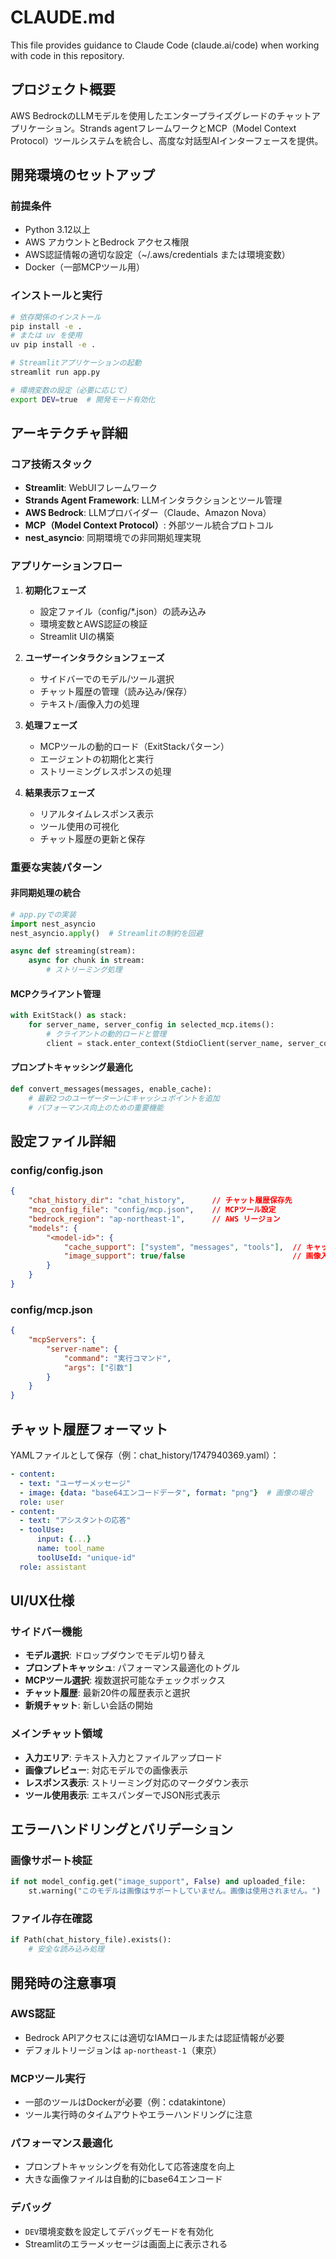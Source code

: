 # CLAUDE.md

This file provides guidance to Claude Code (claude.ai/code) when working with code in this repository.

## プロジェクト概要

AWS BedrockのLLMモデルを使用したエンタープライズグレードのチャットアプリケーション。Strands agentフレームワークとMCP（Model Context Protocol）ツールシステムを統合し、高度な対話型AIインターフェースを提供。

## 開発環境のセットアップ

### 前提条件
- Python 3.12以上
- AWS アカウントとBedrock アクセス権限
- AWS認証情報の適切な設定（~/.aws/credentials または環境変数）
- Docker（一部MCPツール用）

### インストールと実行

```bash
# 依存関係のインストール
pip install -e .
# または uv を使用
uv pip install -e .

# Streamlitアプリケーションの起動
streamlit run app.py

# 環境変数の設定（必要に応じて）
export DEV=true  # 開発モード有効化
```

## アーキテクチャ詳細

### コア技術スタック

- **Streamlit**: WebUIフレームワーク
- **Strands Agent Framework**: LLMインタラクションとツール管理
- **AWS Bedrock**: LLMプロバイダー（Claude、Amazon Nova）
- **MCP（Model Context Protocol）**: 外部ツール統合プロトコル
- **nest_asyncio**: 同期環境での非同期処理実現

### アプリケーションフロー

1. **初期化フェーズ**
   - 設定ファイル（config/*.json）の読み込み
   - 環境変数とAWS認証の検証
   - Streamlit UIの構築

2. **ユーザーインタラクションフェーズ**
   - サイドバーでのモデル/ツール選択
   - チャット履歴の管理（読み込み/保存）
   - テキスト/画像入力の処理

3. **処理フェーズ**
   - MCPツールの動的ロード（ExitStackパターン）
   - エージェントの初期化と実行
   - ストリーミングレスポンスの処理

4. **結果表示フェーズ**
   - リアルタイムレスポンス表示
   - ツール使用の可視化
   - チャット履歴の更新と保存

### 重要な実装パターン

#### 非同期処理の統合
```python
# app.pyでの実装
import nest_asyncio
nest_asyncio.apply()  # Streamlitの制約を回避

async def streaming(stream):
    async for chunk in stream:
        # ストリーミング処理
```

#### MCPクライアント管理
```python
with ExitStack() as stack:
    for server_name, server_config in selected_mcp.items():
        # クライアントの動的ロードと管理
        client = stack.enter_context(StdioClient(server_name, server_config["command"]))
```

#### プロンプトキャッシング最適化
```python
def convert_messages(messages, enable_cache):
    # 最新2つのユーザーターンにキャッシュポイントを追加
    # パフォーマンス向上のための重要機能
```

## 設定ファイル詳細

### config/config.json
```json
{
    "chat_history_dir": "chat_history",      // チャット履歴保存先
    "mcp_config_file": "config/mcp.json",    // MCPツール設定
    "bedrock_region": "ap-northeast-1",      // AWS リージョン
    "models": {
        "<model-id>": {
            "cache_support": ["system", "messages", "tools"],  // キャッシュ可能要素
            "image_support": true/false                        // 画像入力対応
        }
    }
}
```

### config/mcp.json
```json
{
    "mcpServers": {
        "server-name": {
            "command": "実行コマンド",
            "args": ["引数"]
        }
    }
}
```

## チャット履歴フォーマット

YAMLファイルとして保存（例：chat_history/1747940369.yaml）：
```yaml
- content:
  - text: "ユーザーメッセージ"
  - image: {data: "base64エンコードデータ", format: "png"}  # 画像の場合
  role: user
- content:
  - text: "アシスタントの応答"
  - toolUse:
      input: {...}
      name: tool_name
      toolUseId: "unique-id"
  role: assistant
```

## UI/UX仕様

### サイドバー機能
- **モデル選択**: ドロップダウンでモデル切り替え
- **プロンプトキャッシュ**: パフォーマンス最適化のトグル
- **MCPツール選択**: 複数選択可能なチェックボックス
- **チャット履歴**: 最新20件の履歴表示と選択
- **新規チャット**: 新しい会話の開始

### メインチャット領域
- **入力エリア**: テキスト入力とファイルアップロード
- **画像プレビュー**: 対応モデルでの画像表示
- **レスポンス表示**: ストリーミング対応のマークダウン表示
- **ツール使用表示**: エキスパンダーでJSON形式表示

## エラーハンドリングとバリデーション

### 画像サポート検証
```python
if not model_config.get("image_support", False) and uploaded_file:
    st.warning("このモデルは画像はサポートしていません。画像は使用されません。")
```

### ファイル存在確認
```python
if Path(chat_history_file).exists():
    # 安全な読み込み処理
```

## 開発時の注意事項

### AWS認証
- Bedrock APIアクセスには適切なIAMロールまたは認証情報が必要
- デフォルトリージョンは `ap-northeast-1`（東京）

### MCPツール実行
- 一部のツールはDockerが必要（例：cdatakintone）
- ツール実行時のタイムアウトやエラーハンドリングに注意

### パフォーマンス最適化
- プロンプトキャッシングを有効化して応答速度を向上
- 大きな画像ファイルは自動的にbase64エンコード

### デバッグ
- `DEV`環境変数を設定してデバッグモードを有効化
- Streamlitのエラーメッセージは画面上に表示される
